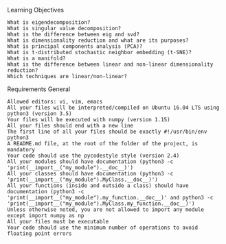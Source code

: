 Learning Objectives

    What is eigendecomposition?
    What is singular value decomposition?
    What is the difference between eig and svd?
    What is dimensionality reduction and what are its purposes?
    What is principal components analysis (PCA)?
    What is t-distributed stochastic neighbor embedding (t-SNE)?
    What is a manifold?
    What is the difference between linear and non-linear dimensionality reduction?
    Which techniques are linear/non-linear?

Requirements
General

    Allowed editors: vi, vim, emacs
    All your files will be interpreted/compiled on Ubuntu 16.04 LTS using python3 (version 3.5)
    Your files will be executed with numpy (version 1.15)
    All your files should end with a new line
    The first line of all your files should be exactly #!/usr/bin/env python3
    A README.md file, at the root of the folder of the project, is mandatory
    Your code should use the pycodestyle style (version 2.4)
    All your modules should have documentation (python3 -c 'print(__import__("my_module").__doc__)')
    All your classes should have documentation (python3 -c 'print(__import__("my_module").MyClass.__doc__)')
    All your functions (inside and outside a class) should have documentation (python3 -c 'print(__import__("my_module").my_function.__doc__)' and python3 -c 'print(__import__("my_module").MyClass.my_function.__doc__)')
    Unless otherwise noted, you are not allowed to import any module except import numpy as np
    All your files must be executable
    Your code should use the minimum number of operations to avoid floating point errors
 

